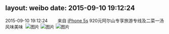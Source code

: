 layout: weibo
date: 2015-09-10 19:12:24
---
2015-09-10 19:12:24  &nbsp;&nbsp;&nbsp;&nbsp;&nbsp;&nbsp; 来自 <a href="sinaweibo://customweibosource" rel="nofollow">iPhone 5s</a>
920元阿尔山专享旅游专线及二菜一汤风味美味 ​​​
![图片](https://ww1.sinaimg.cn/large/6d2a6003jw1evxkienrsoj20dc0hsgnf.jpg)
![图片](https://ww1.sinaimg.cn/large/6d2a6003jw1evxkifk4ujj20hs0dcjsx.jpg)
![图片](https://ww1.sinaimg.cn/large/6d2a6003jw1evxkieccuqj20dc0hs75n.jpg)
